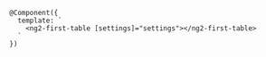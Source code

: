 
      @Component({
        template: `
          <ng2-first-table [settings]="settings"></ng2-first-table>
        `
      })
